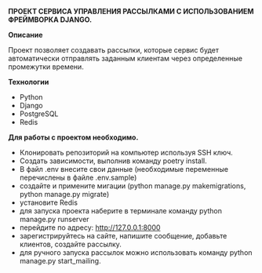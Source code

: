 **ПРОЕКТ СЕРВИСА УПРАВЛЕНИЯ РАССЫЛКАМИ С ИСПОЛЬЗОВАНИЕМ ФРЕЙМВОРКА DJANGO.**

**Описание**

Проект позволяет создавать рассылки, которые сервис будет автоматически отправлять заданным клиентам через определенные промежутки времени.

**Технологии**

- Python
- Django
- PostgreSQL
- Redis

**Для работы с проектом необходимо.**  
- Клонировать репозиторий на компьютер используя SSH ключ.
- Создать зависимости, выполнив команду poetry install.
- В файл .env внесите свои данные (необходимые переменные перечислены в файле .env.sample)
- создайте и примените мигации (python manage.py makemigrations, python manage.py migrate)
- установите Redis
- для запуска проекта наберите в терминале команду python manage.py runserver
- перейдите по адресу: http://127.0.0.1:8000
- зарегистрируйтесь на сайте, напишите сообщение, добавьте клиентов, создайте рассылку.
- для ручного запуска рассылок можно использовать команду python manage.py start_mailing.
